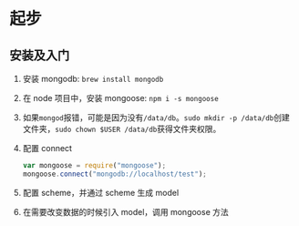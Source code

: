 # 起步

## 安装及入门

1. 安装 mongodb: `brew install mongodb`

2. 在 node 项目中，安装 mongoose: `npm i -s mongoose`

3. 如果`mongod`报错，可能是因为没有`/data/db`。`sudo mkdir -p /data/db`创建文件夹，`sudo chown $USER /data/db`获得文件夹权限。

4. 配置 connect

   ```javascript
   var mongoose = require("mongoose");
   mongoose.connect("mongodb://localhost/test");
   ```

5. 配置 scheme，并通过 scheme 生成 model

6. 在需要改变数据的时候引入 model，调用 mongoose 方法

